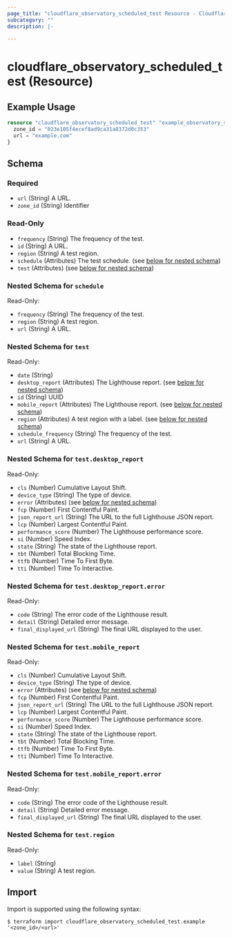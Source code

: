 ```yaml
---
page_title: "cloudflare_observatory_scheduled_test Resource - Cloudflare"
subcategory: ""
description: |-
  
---
```


# cloudflare_observatory_scheduled_test (Resource)



## Example Usage

```terraform
resource "cloudflare_observatory_scheduled_test" "example_observatory_scheduled_test" {
  zone_id = "023e105f4ecef8ad9ca31a8372d0c353"
  url = "example.com"
}
```

<!-- schema generated by tfplugindocs -->
## Schema

### Required

- `url` (String) A URL.
- `zone_id` (String) Identifier

### Read-Only

- `frequency` (String) The frequency of the test.
- `id` (String) A URL.
- `region` (String) A test region.
- `schedule` (Attributes) The test schedule. (see [below for nested schema](#nestedatt--schedule))
- `test` (Attributes) (see [below for nested schema](#nestedatt--test))

<a id="nestedatt--schedule"></a>
### Nested Schema for `schedule`

Read-Only:

- `frequency` (String) The frequency of the test.
- `region` (String) A test region.
- `url` (String) A URL.


<a id="nestedatt--test"></a>
### Nested Schema for `test`

Read-Only:

- `date` (String)
- `desktop_report` (Attributes) The Lighthouse report. (see [below for nested schema](#nestedatt--test--desktop_report))
- `id` (String) UUID
- `mobile_report` (Attributes) The Lighthouse report. (see [below for nested schema](#nestedatt--test--mobile_report))
- `region` (Attributes) A test region with a label. (see [below for nested schema](#nestedatt--test--region))
- `schedule_frequency` (String) The frequency of the test.
- `url` (String) A URL.

<a id="nestedatt--test--desktop_report"></a>
### Nested Schema for `test.desktop_report`

Read-Only:

- `cls` (Number) Cumulative Layout Shift.
- `device_type` (String) The type of device.
- `error` (Attributes) (see [below for nested schema](#nestedatt--test--desktop_report--error))
- `fcp` (Number) First Contentful Paint.
- `json_report_url` (String) The URL to the full Lighthouse JSON report.
- `lcp` (Number) Largest Contentful Paint.
- `performance_score` (Number) The Lighthouse performance score.
- `si` (Number) Speed Index.
- `state` (String) The state of the Lighthouse report.
- `tbt` (Number) Total Blocking Time.
- `ttfb` (Number) Time To First Byte.
- `tti` (Number) Time To Interactive.

<a id="nestedatt--test--desktop_report--error"></a>
### Nested Schema for `test.desktop_report.error`

Read-Only:

- `code` (String) The error code of the Lighthouse result.
- `detail` (String) Detailed error message.
- `final_displayed_url` (String) The final URL displayed to the user.



<a id="nestedatt--test--mobile_report"></a>
### Nested Schema for `test.mobile_report`

Read-Only:

- `cls` (Number) Cumulative Layout Shift.
- `device_type` (String) The type of device.
- `error` (Attributes) (see [below for nested schema](#nestedatt--test--mobile_report--error))
- `fcp` (Number) First Contentful Paint.
- `json_report_url` (String) The URL to the full Lighthouse JSON report.
- `lcp` (Number) Largest Contentful Paint.
- `performance_score` (Number) The Lighthouse performance score.
- `si` (Number) Speed Index.
- `state` (String) The state of the Lighthouse report.
- `tbt` (Number) Total Blocking Time.
- `ttfb` (Number) Time To First Byte.
- `tti` (Number) Time To Interactive.

<a id="nestedatt--test--mobile_report--error"></a>
### Nested Schema for `test.mobile_report.error`

Read-Only:

- `code` (String) The error code of the Lighthouse result.
- `detail` (String) Detailed error message.
- `final_displayed_url` (String) The final URL displayed to the user.



<a id="nestedatt--test--region"></a>
### Nested Schema for `test.region`

Read-Only:

- `label` (String)
- `value` (String) A test region.

## Import

Import is supported using the following syntax:

```shell
$ terraform import cloudflare_observatory_scheduled_test.example '<zone_id>/<url>'
```
